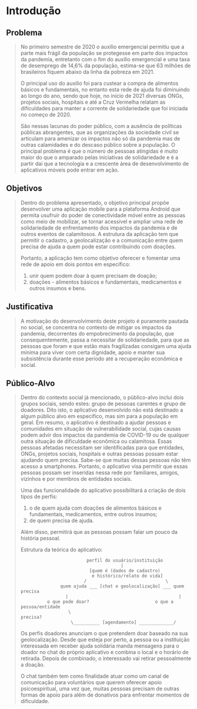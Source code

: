 # Introdução

## Problema
> No primeiro semestre de 2020 o auxílio emergencial permitiu que a parte mais frágil da população se protegesse em parte dos 
> impactos da pandemia, entretanto com o fim do auxílio emergencial e uma taxa de desemprego de 14,6% da população, estima-se 
> que 63 milhões de brasileiros fiquem abaixo da linha da pobreza em 2021. 
>  
> O principal uso do auxílio foi para custear a compra de alimentos básicos e fundamentais, no entanto esta rede de ajuda foi 
> diminuindo ao longo do ano, sendo que hoje, no início de 2021 diversas ONGs, projetos sociais, hospitais e até a Cruz Vermelha 
> relatam as dificuldades para manter a corrente de solidariedade que foi iniciada no começo de 2020.
>
> São nessas lacunas do poder público, com a ausência de políticas públicas abrangentes, que as organizações da sociedade civil 
> se articulam para amenizar os impactos não só da pandemia mas de outras calamidades e do descaso público sobre a população. 
> O principal problema é que o número de pessoas atingidas é muito maior do que o amparado pelas iniciativas de solidariedade e 
> é a partir daí que a tecnologia e a crescente área de desenvolvimento de aplicativos móveis pode entrar em ação.

## Objetivos

> Dentro do problema apresentado, o objetivo principal propõe desenvolver uma aplicação mobile para a plataforma Android que 
> permita usufruir do poder de conectividade móvel entre as pessoas como meio de mobilizar, se tornar acessível e ampliar uma 
> rede de solidariedade de enfrentamento dos impactos da pandemia e de outros eventos de calamitosos. A estrutura da aplicação 
> tem que permitir o cadastro, a geolocalização e a comunicação entre quem precisa de ajuda a quem pode estar contribuindo 
> com doações.
> 
> Portanto, a aplicação tem como objetivo oferecer e fomentar uma rede de apoio em dois pontos em específico: 
> 1) unir quem podem doar à quem precisam de doação;
> 2) doações - alimentos básicos e fundamentais, medicamentos e outros insumos e bens.

## Justificativa

> A motivação do desenvolvimento deste projeto é puramente pautada no social, se concentra no contexto de mitigar os impactos 
> da pandemia, decorrentes do empobrecimento da população, que consequentemente, passa a necessitar de solidariedade, para que 
> as pessoas que foram e que estão mais fragilizadas consigam uma ajuda mínima para viver com certa dignidade, apoio e manter 
> sua subsistência durante esse período até a recuperação econômica e social.

## Público-Alvo

> Dentro do contexto social já mencionado, o público-alvo inclui dois grupos sociais, sendo estes: grupo de pessoas carentes 
> e grupo de doadores. Dito isto, o aplicativo desenvolvido não está destinado a algum público alvo em específico, mas sim para 
> a população em geral. Em resumo, o aplicativo é destinado a ajudar pessoas e comunidades em situação de vulnerabilidade social, 
> cujas causas podem advir dos impactos da pandemia de COVID-19 ou de qualquer outra situação de dificuldade econômica ou calamitosa. 
> Essas pessoas afetadas necessitam ser identificadas para que entidades, ONGs, projetos sociais, hospitais e outras pessoas possam 
> estar ajudando quem precisa. Sabe-se que muitas dessas pessoas não têm acesso a smartphones. Portanto, o aplicativo visa permitir 
> que essas pessoas possam ser inseridas nessa rede por familiares, amigos, vizinhos e por membros de entidades sociais.
> 
> Uma das funcionalidade do aplicativo possibilitará a criação de dois tipos de perfis: 
> 1) o de quem ajuda com doações de alimentos básicos e fundamentais, medicamentos, entre outros insumos; 
> 2) de quem precisa de ajuda.
> 
> Além disso, permitirá que as pessoas possam falar um pouco da história pessoal.
>
> Estrutura da teórica do aplicativo:
>   
>                              perfil do usuário/instituição
>                                           |
>                               [quem é (dados de cadastro) 
>                                e histórico/relato de vida]
>                             /                              \
>	                 quem ajuda ___ [chat e geolocalização] ___ quem precisa
>                      |                                          |
>               o que pode doar?                         o que a pessoa/entidade 
>                       \                                       precisa? 
>                        \__________ [agendamento] _____________/ 
>
> Os perfis doadores anunciam o que pretendem doar baseado na sua geolocalização. Desde que esteja por perto, a pessoa 
> ou a instituição interessada em receber ajuda solidária manda mensagens para o doador no chat do próprio aplicativo e 
> combina o local e o horário de retirada. Depois de combinado, o interessado vai retirar pessoalmente a doação. 
> 
> O chat também tem como finalidade atuar como um canal de comunicação para voluntários que querem oferecer apoio 
> psicoespiritual, uma vez que, muitas pessoas precisam de outras formas de apoio para além de donativos para enfrentar 
> momentos de dificuldade.
